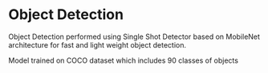 # Object Detection
Object Detection performed using Single Shot Detector based on MobileNet architecture for fast and light weight object detection.

Model trained on COCO dataset which includes 90 classes of objects
